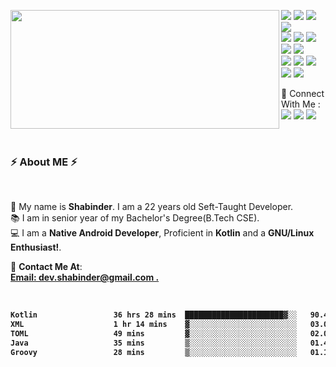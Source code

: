 <p>
  <img align="left" width="430" height="190" src="https://github-readme-stats.vercel.app/api?username=Shabinder&show_icons=true&hide_border=false&line_height=20&title_color=336791&icon_color=1b93c9&show_owner=true"/>
  <p >  
    <img src="https://img.shields.io/badge/-Kotlin-FA6400?style=flat-square&logo=kotlin&logoColor=white"/>
    <img src="https://img.shields.io/badge/-Java-EC4D37?style=flat-square&logo=java&logoColor=white"/>
    <img src="https://img.shields.io/badge/-Android%20Studio-42B883?style=flat-square&logo=Android&logoColor=white"/>
    <img src="https://img.shields.io/badge/-Firebase-F6820D?style=flat-square&logo=FireBase&logoColor=white"/><br/>
    <img src="https://img.shields.io/badge/-Github-181717?style=flat-square&logo=GitHub&logoColor=white"/>
    <img src="https://img.shields.io/badge/-Git-F44D27?style=flat-square&logo=Git&logoColor=white"/>
    <img src="https://img.shields.io/badge/-Slack-E01563?style=flat-square&logo=Slack&logoColor=white"/>
    <img src="https://img.shields.io/badge/-Spring-5e8d5a?style=flat-square&logo=Spring&logoColor=white"/>
    <img src="https://img.shields.io/badge/-HTML5-E34F26?style=flat-square&logo=HTML5&logoColor=white"/><br/>
    <img src="https://img.shields.io/badge/-CSS3-1572B6?style=flat-square&logo=CSS3&logoColor=white"/>
    <img src="https://img.shields.io/badge/-Manjaro-34BE5B?style=flat-square&logo=Manjaro&logoColor=white"/>
    <img src="https://img.shields.io/badge/-Debian-A80030?style=flat-square&logo=Debian&logoColor=white"/>
    <img src="https://img.shields.io/badge/-Postgresql-336791?style=flat-square&logo=Postgresql&logoColor=white"/>
    <!--<img src="https://img.shields.io/badge/-Google%20Cloud-4285F4?style=flat-square&logo=Google%20Cloud&logoColor=white"/>-->
    <img src="https://img.shields.io/badge/-Heroku-6762a6?style=flat-square&logo=heroku&logoColor=white"/>
  </p>
</p>
<p>
  📣 Connect With Me :<br/>
  <a href="mailto:dev.shabinder@gmail.com?subject=[GitHub]%20🔥%20Want%20To%20contact&body=Good%20Morning%20Shabinder%20..."><img src="https://img.shields.io/badge/e‑mail-D14836.svg?style=for-the-badge&logo=GMail&logoColor=white"/></a>
  <a href="https://instagram.com/mr.shabinder"><img src="https://img.shields.io/badge/instagram-E4405F.svg?style=for-the-badge&logo=instagram&logoColor=white"/></a>
  <a href="https://linkedin.com/in/shabinder"><img src="https://img.shields.io/badge/linkedin-0077B5.svg?style=for-the-badge&logo=linkedin&logoColor=white"/></a>
</p>
</br>
<h3>⚡️ About ME ⚡️</h3><br/>
<p>
  🧔 My name is <b>Shabinder</b>. I am a 22 years old Seft-Taught Developer.<br/>
  📚 I am in senior year of my Bachelor's Degree(B.Tech CSE).<br/>
  💻 I am a <b>Native Android Developer</b>, Proficient in <b>Kotlin</b> and a <b>GNU/Linux Enthusiast!</b>. <br/>
</p>
<p>
  🔗 <b>Contact Me At</b>: <br/>
  <b><a href="mailto:dev.shabinder@gmail.com">Email: </>dev.shabinder@gmail.com .</a></p><br/>
  
  <!--START_SECTION:waka-->

```txt
Kotlin                 36 hrs 28 mins  ██████████████████████▓░░   90.49 %
XML                    1 hr 14 mins    ▓░░░░░░░░░░░░░░░░░░░░░░░░   03.06 %
TOML                   49 mins         ▓░░░░░░░░░░░░░░░░░░░░░░░░   02.05 %
Java                   35 mins         ▒░░░░░░░░░░░░░░░░░░░░░░░░   01.45 %
Groovy                 28 mins         ▒░░░░░░░░░░░░░░░░░░░░░░░░   01.18 %
```

<!--END_SECTION:waka-->
